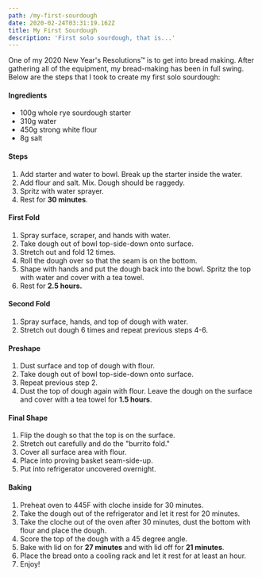 ```yaml
---
path: /my-first-sourdough
date: 2020-02-24T03:31:19.162Z
title: My First Sourdough
description: 'First solo sourdough, that is...'
---
```

One of my 2020 New Year's Resolutions™ is to get into bread making. After gathering all of the equipment, my bread-making has been in full swing. Below are the steps that I took to create my first solo sourdough:

#### Ingredients

* 100g whole rye sourdough starter
* 310g water
* 450g strong white flour
* 8g salt

#### Steps

1. Add starter and water to bowl. Break up the starter inside the water.
2. Add flour and salt. Mix. Dough should be raggedy.
3. Spritz with water sprayer.
4. Rest for **30 minutes**.

#### First Fold

1. Spray surface, scraper, and hands with water.
2. Take dough out of bowl top-side-down onto surface.
3. Stretch out and fold 12 times.
4. Roll the dough over so that the seam is on the bottom.
5. Shape with hands and put the dough back into the bowl. Spritz the top with water and cover with a tea towel.
6. Rest for **2.5 hours.**

#### Second Fold

1. Spray surface, hands, and top of dough with water.
2. Stretch out dough 6 times and repeat previous steps 4-6.

#### Preshape

1. Dust surface and top of dough with flour.
2. Take dough out of bowl top-side-down onto surface.
3. Repeat previous step 2.
4. Dust the top of dough again with flour. Leave the dough on the surface and cover with a tea towel for **1.5 hours**.

#### Final Shape

1. Flip the dough so that the top is on the surface.
2. Stretch out carefully and do the "burrito fold."
3. Cover all surface area with flour.
4. Place into proving basket seam-side-up.
5. Put into refrigerator uncovered overnight.

#### Baking

1. Preheat oven to 445F with cloche inside for 30 minutes.
2. Take the dough out of the refrigerator and let it rest for 20 minutes.
3. Take the cloche out of the oven after 30 minutes, dust the bottom with flour and place the dough.
4. Score the top of the dough with a 45 degree angle.
5. Bake with lid on for **27 minutes** and with lid off for **21 minutes**.
6. Place the bread onto a cooling rack and let it rest for at least an hour.
7. Enjoy!
